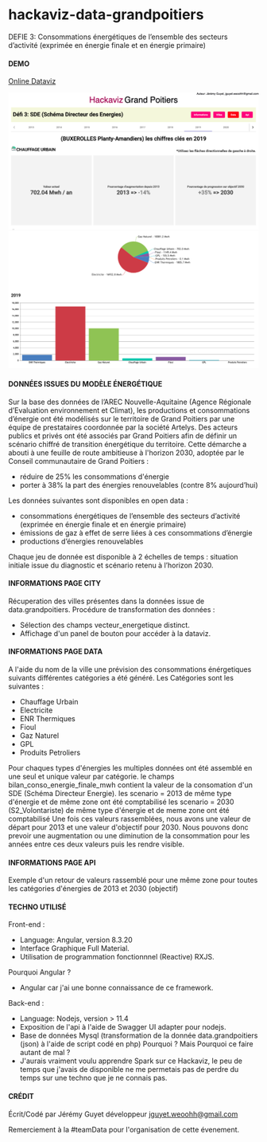 # hackaviz-data-grandpoitiers

DEFIE 3: Consommations énergétiques de l’ensemble des secteurs d’activité (exprimée en énergie finale et en énergie primaire)

#### DEMO

[Online Dataviz](http://jguyet-data-grandpoitiers.weoohh.com/)

<img src="./img/1.png">
<img src="./img/2.png">

#### DONNÉES ISSUES DU MODÈLE ÉNERGÉTIQUE

Sur la base des données de l’AREC Nouvelle-Aquitaine (Agence Régionale d’Evaluation environnement et Climat), les productions et consommations d’énergie ont été modélisés sur le territoire de Grand Poitiers par une équipe de prestataires coordonnée par la société Artelys.
Des acteurs publics et privés ont été associés par Grand Poitiers afin de définir un scénario chiffré de transition énergétique du territoire.
Cette démarche a abouti à une feuille de route ambitieuse à l'horizon 2030, adoptée par le Conseil communautaire de Grand Poitiers :
- réduire de 25% les consommations d'énergie
- porter à 38% la part des énergies renouvelables (contre 8% aujourd’hui)

Les données suivantes sont disponibles en open data :

- consommations énergétiques de l’ensemble des secteurs d’activité (exprimée en énergie finale et en énergie primaire)
- émissions de gaz à effet de serre liées à ces consommations d’énergie
- productions d’énergies renouvelables

Chaque jeu de donnée est disponible à 2 échelles de temps : situation initiale issue du diagnostic et scénario retenu à l’horizon 2030.

#### INFORMATIONS PAGE CITY

Récuperation des villes présentes dans la données issue de data.grandpoitiers.
Procédure de transformation des données :
- Sélection des champs vecteur_energetique distinct.
- Affichage d'un panel de bouton pour accéder à la dataviz.

#### INFORMATIONS PAGE DATA

A l'aide du nom de la ville une prévision des consommations énérgetiques suivants différentes catégories a été généré.
Les Catégories sont les suivantes :
- Chauffage Urbain
- Electricite
- ENR Thermiques
- Fioul
- Gaz Naturel
- GPL
- Produits Petroliers

Pour chaques types d'énergies les multiples données ont été assemblé en une seul et unique valeur par catégorie.
le champs bilan_conso_energie_finale_mwh contient la valeur de la consomation d'un SDE (Schéma Directeur Energie).
les scenario = 2013 de même type d'énergie et de même zone ont été comptabilisé
les scenario = 2030 (S2_Volontariste) de même type d'énergie et de meme zone ont été comptabilisé
Une fois ces valeurs rassemblées, nous avons une valeur de départ pour 2013 et une valeur d'objectif pour 2030.
Nous pouvons donc prevoir une augmentation ou une diminution de la consommation pour les années entre ces deux valeurs puis les rendre visible.

#### INFORMATIONS PAGE API

Exemple d'un retour de valeurs rassemblé pour une même zone pour toutes les catégories d'énergies de 2013 et 2030 (objectif)

#### TECHNO UTILISÉ
Front-end :
- Language: Angular, version 8.3.20
- Interface Graphique Full Material.
- Utilisation de programmation fonctionnnel (Reactive) RXJS.

Pourquoi Angular ?
- Angular car j'ai une bonne connaissance de ce framework.

Back-end :
- Language: Nodejs, version > 11.4
- Exposition de l'api à l'aide de Swagger UI adapter pour nodejs.
- Base de données Mysql (transformation de la donnée data.grandpoitiers (json) à l'aide de script codé en php)
Pourquoi ? Mais Pourquoi ce faire autant de mal ?
- J'aurais vraiment voulu apprendre Spark sur ce Hackaviz, le peu de temps que j'avais de disponible ne me permetais pas de perdre du temps sur une techno que je ne connais pas.

#### CRÉDIT
Écrit/Codé par Jérémy Guyet développeur jguyet.weoohh@gmail.com

Remerciement à la #teamData pour l'organisation de cette évenement.
